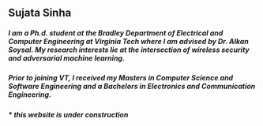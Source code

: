 ## Sujata Sinha
##### I am a Ph.d. student at the Bradley Department of Electrical and Computer Engineering at Virginia Tech where I am advised by Dr. Alkan Soysal. My research interests lie at the intersection of wireless security and adversarial machine learning.
##### Prior to joining VT, I received my Masters in Computer Science and Software Engineering and a Bachelors in Electronics and Communication Engineering.
##### * this website is under construction
